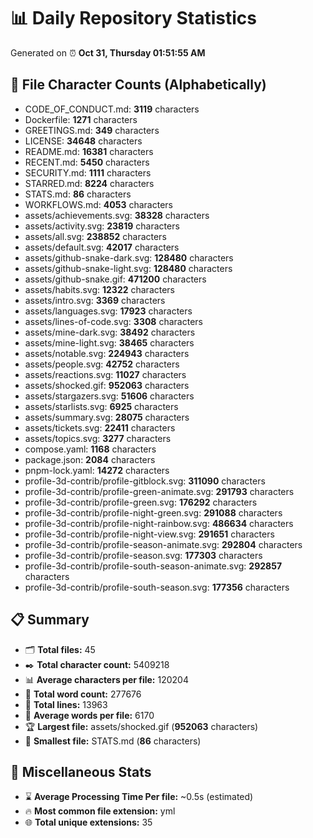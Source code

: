# 📊 Daily Repository Statistics
Generated on ⏰ **Oct 31, Thursday 01:51:55 AM**

## 📂 File Character Counts (Alphabetically)
- CODE_OF_CONDUCT.md: **3119** characters
- Dockerfile: **1271** characters
- GREETINGS.md: **349** characters
- LICENSE: **34648** characters
- README.md: **16381** characters
- RECENT.md: **5450** characters
- SECURITY.md: **1111** characters
- STARRED.md: **8224** characters
- STATS.md: **86** characters
- WORKFLOWS.md: **4053** characters
- assets/achievements.svg: **38328** characters
- assets/activity.svg: **23819** characters
- assets/all.svg: **238852** characters
- assets/default.svg: **42017** characters
- assets/github-snake-dark.svg: **128480** characters
- assets/github-snake-light.svg: **128480** characters
- assets/github-snake.gif: **471200** characters
- assets/habits.svg: **12322** characters
- assets/intro.svg: **3369** characters
- assets/languages.svg: **17923** characters
- assets/lines-of-code.svg: **3308** characters
- assets/mine-dark.svg: **38492** characters
- assets/mine-light.svg: **38465** characters
- assets/notable.svg: **224943** characters
- assets/people.svg: **42752** characters
- assets/reactions.svg: **11027** characters
- assets/shocked.gif: **952063** characters
- assets/stargazers.svg: **51606** characters
- assets/starlists.svg: **6925** characters
- assets/summary.svg: **28075** characters
- assets/tickets.svg: **22411** characters
- assets/topics.svg: **3277** characters
- compose.yaml: **1168** characters
- package.json: **2084** characters
- pnpm-lock.yaml: **14272** characters
- profile-3d-contrib/profile-gitblock.svg: **311090** characters
- profile-3d-contrib/profile-green-animate.svg: **291793** characters
- profile-3d-contrib/profile-green.svg: **176292** characters
- profile-3d-contrib/profile-night-green.svg: **291088** characters
- profile-3d-contrib/profile-night-rainbow.svg: **486634** characters
- profile-3d-contrib/profile-night-view.svg: **291651** characters
- profile-3d-contrib/profile-season-animate.svg: **292804** characters
- profile-3d-contrib/profile-season.svg: **177303** characters
- profile-3d-contrib/profile-south-season-animate.svg: **292857** characters
- profile-3d-contrib/profile-south-season.svg: **177356** characters

## 📋 Summary
- 🗂️ **Total files:** 45
- ✒️ **Total character count:** 5409218
- 📊 **Average characters per file:** 120204
- 📝 **Total word count:** 277676
- 🧾 **Total lines:** 13963
- 📐 **Average words per file:** 6170
- 🏆 **Largest file:** assets/shocked.gif (**952063** characters)
- 🥉 **Smallest file:** STATS.md (**86** characters)

## 🌟 Miscellaneous Stats
- ⌛ **Average Processing Time Per file:** ~0.5s (estimated)
- 🔥 **Most common file extension:** yml
- 🌐 **Total unique extensions:** 35
